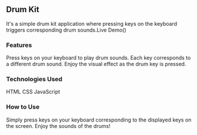 ## Drum Kit

It's a simple drum kit application where pressing keys on the keyboard triggers corresponding drum sounds.Live Demo()

### Features

Press keys on your keyboard to play drum sounds.
Each key corresponds to a different drum sound.
Enjoy the visual effect as the drum key is pressed.

### Technologies Used

HTML
CSS
JavaScript

### How to Use

Simply press keys on your keyboard corresponding to the displayed keys on the screen.
Enjoy the sounds of the drums!